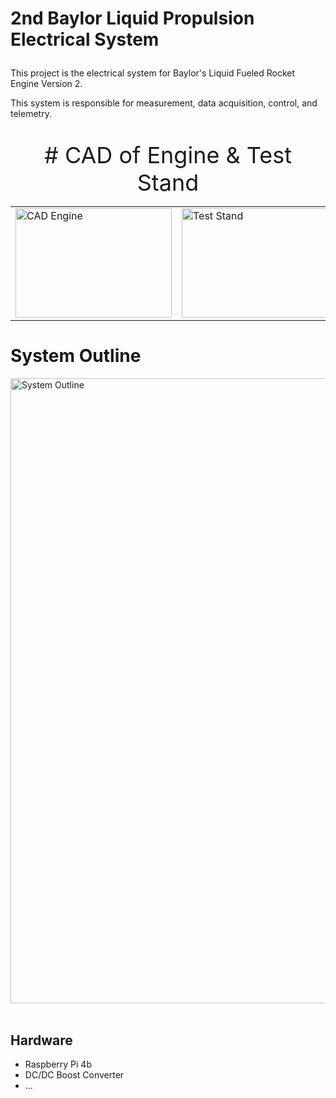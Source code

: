 # 2nd Baylor Liquid Propulsion Electrical System</p>

This project is the electrical system for Baylor's Liquid Fueled Rocket Engine Version 2.

This system is responsible for measurement, data acquisition, control, and telemetry.

<p align="center" style="font-size:36px;"># CAD of Engine & Test Stand
<table align="center">
  <tr>
    <td><img alt="CAD Engine" width="250px" height="175px" src="https://github.com/user-attachments/assets/0762d409-6d7f-403b-9167-cb9592e8b7b2"/></td>
    <td><img alt="Test Stand" width="250px" height="175px" src="https://github.com/user-attachments/assets/c53c416c-6bc9-443c-aba0-f7cb299cf15e"/></td>
  </tr>
</table>

# System Outline
<img align="middle" alt="System Outline" width="1000px" src="https://github.com/user-attachments/assets/6d497a72-3782-4d06-bbcb-6c12bc6bfab2"/> <br><br>

## Hardware
- Raspberry Pi 4b
- DC/DC Boost Converter
- ...
